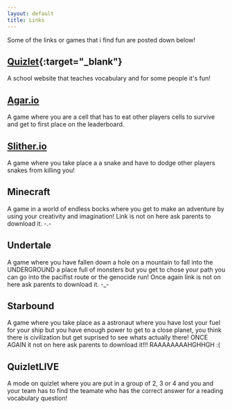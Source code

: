 ```yaml
---
layout: default
title: Links
---
```


<p class="intro">Some of the links or games that i find fun are posted down below!</p>

## [Quizlet](https://quizlet.com/168892404/5th-grade-ela-acquisition-of-vocabulary-flash-cards/){:target="_blank"}
A school website that teaches vocabulary and for some people it's fun!

## [Agar.io](http://Agar.io)

A game where you are a cell that has to eat other players cells to survive and get to first place on the leaderboard.

## [Slither.io](http://Slither.io)

A game where you take place a a snake and have to dodge other players snakes from killing you!

## Minecraft

A game in a world of endless bocks where you get to make an adventure by using your creativity and imagination! Link is not on here ask parents to download it. -.-

## Undertale

A game where you have fallen down a hole on a mountain to fall into the UNDERGROUND a place full of monsters but you get to chose your path you can go into the pacifist route or the genocide run! Once again link is not on here ask parents to download it. -_-

## Starbound

A game where you take place as a astronaut where you have lost your fuel for your ship but you have enough power to get to a close planet, you think there is civilization but get suprised to see whats actually there!
ONCE AGAIN it not on here ask parents to download it!!! RAAAAAAAAHGHHGH :(
## QuizletLIVE

A mode on quizlet where you are put in a group of 2, 3 or 4 and you and your team has to find the teamate who has the correct answer for a reading vocabulary question!

